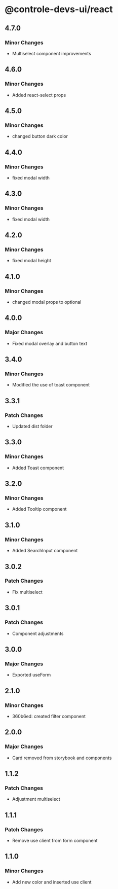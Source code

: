 # @controle-devs-ui/react

## 4.7.0

### Minor Changes

- Multiselect component improvements

## 4.6.0

### Minor Changes

- Added react-select props

## 4.5.0

### Minor Changes

- changed button dark color

## 4.4.0

### Minor Changes

- fixed modal width

## 4.3.0

### Minor Changes

- fixed modal width

## 4.2.0

### Minor Changes

- fixed modal height

## 4.1.0

### Minor Changes

- changed modal props to optional

## 4.0.0

### Major Changes

- Fixed modal overlay and button text

## 3.4.0

### Minor Changes

- Modified the use of toast component

## 3.3.1

### Patch Changes

- Updated dist folder

## 3.3.0

### Minor Changes

- Added Toast component

## 3.2.0

### Minor Changes

- Added Tooltip component

## 3.1.0

### Minor Changes

- Added SearchInput component

## 3.0.2

### Patch Changes

- Fix multiselect

## 3.0.1

### Patch Changes

- Component adjustments

## 3.0.0

### Major Changes

- Exported useForm

## 2.1.0

### Minor Changes

- 360b6ed: created filter component

## 2.0.0

### Major Changes

- Card removed from storybook and components

## 1.1.2

### Patch Changes

- Adjustment multiselect

## 1.1.1

### Patch Changes

- Remove use client from form component

## 1.1.0

### Minor Changes

- Add new color and inserted use client
